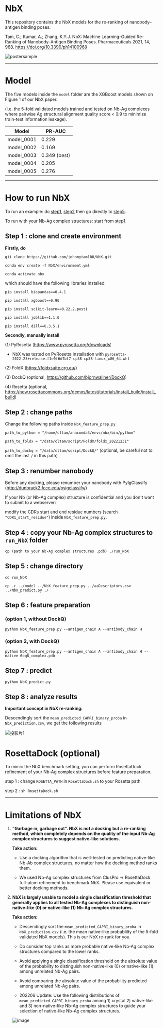 # NbX

This repository contains the NbX models for the re-ranking of nanobody–antigen binding poses.

Tam, C.; Kumar, A.; Zhang, K.Y.J. NbX: Machine Learning-Guided Re-Ranking of Nanobody–Antigen Binding Poses. Pharmaceuticals 2021, 14, 968. https://doi.org/10.3390/ph14100968

![postersample](https://user-images.githubusercontent.com/51283097/174424802-a14cc780-1a59-4527-bc64-1321f63bb98c.png)

---

# Model

The five models inside the `model` folder are the  XGBoost models shown on Figure 1 of our NbX paper.

(i.e. the 5-fold validated models trained and tested on Nb-Ag complexes where pairwise Ag structural alignment quality score < 0.9 to minimize train-test information leakage).

| Model | PR-AUC |
| ------------- | ------------- |
| model_0001 | 0.229 |
| model_0002 | 0.169 |
| model_0003 | 0.349 (best) |
| model_0004 | 0.205 |
| model_0005 | 0.276 |

---

# How to run NbX

To run an example: do [step1](https://github.com/johnnytam100/NbX#step-1--install-pre-requisites), [step2](https://github.com/johnnytam100/NbX#step-2--change-paths) then go directly to [step5](https://github.com/johnnytam100/NbX#step-5--change-directory).

To run with your Nb-Ag complex structures: start from [step1](https://github.com/johnnytam100/NbX#step-1--install-pre-requisites).

## Step 1 : clone and create environment

**Firstly, do**

`git clone https://github.com/johnnytam100/NbX.git`

`conda env create -f NbX/environment.yml`

`conda activate nbx`

which should have the following libraries installed

`pip install biopandas==0.4.1`

`pip install xgboost==0.90`

`pip install scikit-learn==0.22.2.post1`

`pip install joblib==1.1.0`

`pip install dill==0.3.5.1`



**Secondly, manually install**

(1) PyRosetta (https://www.pyrosetta.org/downloads)

* NbX was tested on PyRosetta installation with `pyrosetta-2022.23+release.f1e0f6d7bf7-cp38-cp38-linux_x86_64.whl`

(2) FoldX (https://foldxsuite.crg.eu/)

(3) DockQ (optional, https://github.com/bjornwallner/DockQ)

(4) Rosetta (optional, https://new.rosettacommons.org/demos/latest/tutorials/install_build/install_build)


## Step 2 : change paths

Change the following paths inside `NbX_feature_prep.py`

`path_to_python = "/home/cltam/anaconda3/envs/nbx/bin/python"`

`path_to_foldx = "/data/cltam/script/FoldX/foldx_20221231"`

`path_to_dockq = "/data/cltam/script/DockQ/"` (optional, be careful not to omit the last `/` in this path)


## Step 3 : renumber nanobody

Before any docking, please renumber your nanobody with PyIgClassify (http://dunbrack2.fccc.edu/pyigclassify/)

If your Nb (or Nb-Ag complex) structure is confidential and you don't want to submit to a webserver: 

modify the CDRs start and end residue numbers (search `"CDR1_start_residue"`) inside `NbX_feature_prep.py`.

## Step 4 : copy your Nb-Ag complex structures to `run_NbX` folder

`cp (path to your Nb-Ag complex structures .pdb) ./run_NbX`

## Step 5 : change directory

`cd run_NbX`

`cp -r ../model ../NbX_feature_prep.py ../aaDescriptors.csv ../NbX_predict.py ./`

## Step 6 : feature preparation

### (option 1,  without DockQ)

`python NbX_feature_prep.py --antigen_chain A --antibody_chain H`

### (option 2,  with DockQ)

`python NbX_feature_prep.py --antigen_chain A --antibody_chain H --native 6oq8_complex.pdb`


## Step 7 : predict

`python NbX_predict.py`


## Step 8 : analyze results

**Important concept in NbX re-ranking:**

Descendingly sort the `mean_predicted_CAPRI_binary_proba` in `NbX_prediction.csv`, we get the following results

![投影片1](https://user-images.githubusercontent.com/51283097/174423865-865a8b73-d382-4080-b080-8fa49e5b2a44.PNG)


# RosettaDock (optional)

To mimic the NbX benchmark setting, you can perform RosettaDock refinement of your Nb-Ag complex structures before feature preparation.

step 1 : change `ROSETTA_PATH` in `RosettaDock.sh` to your Rosetta path.

step 2 : `sh RosettaDock.sh`

---

# Limitations of NbX

1) **"Garbage in, garbage out". NbX is not a docking but a re-ranking method, which completely depends on the quality of the input Nb-Ag complex structures to suggest native-like solutions.**

    **Take action:** 
    
    * Use a docking algorithm that is well-tested on predicting native-like Nb-Ab complex structures, no matter how the docking method ranks them. 

    * We used Nb-Ag complex structures from ClusPro -> RosettaDock full-atom refinement to benchmark NbX. Please use equivalent or better docking methods.

2) **NbX is largely unable to model a single classification threshold that generally applies to all tested Nb-Ag complexes to distinguish non-native-like (0) or native-like (1) Nb-Ag complex structures.**


    **Take action:** 
    
    * Descendingly sort the `mean_predicted_CAPRI_binary_proba` in `NbX_prediction.csv` (i.e. the mean native-like probablilty of the 5-fold validated NbX models). This is our NbX re-rank for you.

    * Do consider top ranks as more probable native-like Nb-Ag complex structures compared to the lower ranks.

    * Avoid applying a single classification threshold on the absolute value of the probability to distinguish non-native-like (0) or native-like (1) among unrelated Nb-Ag pairs.

    * Avoid comparing the absolute value of the probability predicted among unrelated Nb-Ag pairs.

    * 202206 Update: Use the following distributions of `mean_predicted_CAPRI_binary_proba` among 1) crystal 2) native-like and 3) non-native-like Nb-Ag complex      structures to guide your selection of native-like Nb-Ag complex structures.

   ![image](https://user-images.githubusercontent.com/51283097/174424674-a5d30058-64aa-460d-b2a5-e6346901170d.png)

